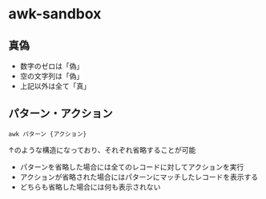 # awk-sandbox

## 真偽
* 数字のゼロは「偽」
* 空の文字列は「偽」
* 上記以外は全て「真」

## パターン・アクション

`awk パターン {アクション}`

↑のような構造になっており、それぞれ省略することが可能
* パターンを省略した場合には全てのレコードに対してアクションを実行
* アクションが省略された場合にはパターンにマッチしたレコードを表示する
* どちらも省略した場合には何も表示されない


